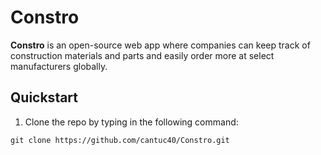 # Constro

**Constro** is an open-source web app where companies can keep track of construction materials and parts and easily order more at select manufacturers globally.

## Quickstart

1. Clone the repo by typing in the following command:

```git clone https://github.com/cantuc40/Constro.git```